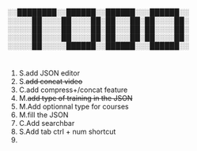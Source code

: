 

 ░░████████░░██████░░██████░░░██████░░  
 ░░░░░██░░░░██░░░░██░██░░░██░██░░░░██░  
 ░░░░░██░░░░██░░░░██░██░░░██░██░░░░██░  
 ░░░░░██░░░░██░░░░██░██░░░██░██░░░░██░  
 ░░░░░██░░░░░██████░░██████░░░██████░░  
#

1. S.add JSON editor
2. S.~~add concat video~~
3. C.add compress+/concat feature
4. M.~~add type of training in the JSON~~
5. M.Add optionnal type for courses
6. M.fill the JSON
7. C.Add searchbar
8. S.Add tab ctrl + num shortcut
9.  